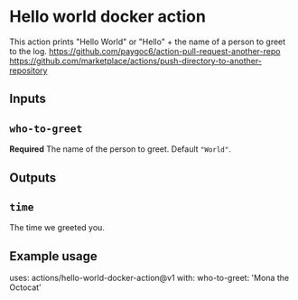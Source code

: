# Hello world docker action

This action prints "Hello World" or "Hello" + the name of a person to greet to the log.
https://github.com/paygoc6/action-pull-request-another-repo
https://github.com/marketplace/actions/push-directory-to-another-repository

## Inputs

## `who-to-greet`

**Required** The name of the person to greet. Default `"World"`.

## Outputs

## `time`

The time we greeted you.

## Example usage

uses: actions/hello-world-docker-action@v1
with:
  who-to-greet: 'Mona the Octocat'
